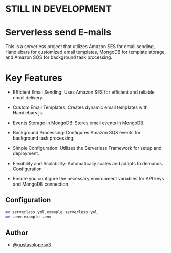 
# STILL IN DEVELOPMENT

# Serverless send E-mails

This is a serverless project that utilizes Amazon SES for email sending, Handlebars for customized email templates, MongoDB for template storage, and Amazon SQS for background task processing.

# Key Features
- Efficient Email Sending: Uses Amazon SES for efficient and reliable email delivery.

- Custom Email Templates: Creates dynamic email templates with Handlebars.js.

- Events Storage in MongoDB: Stores email events in MongoDB.

- Background Processing: Configures Amazon SQS events for background task processing.

- Simple Configuration: Utilizes the Serverless Framework for setup and deployment.

- Flexibility and Scalability: Automatically scales and adapts to demands.
Configuration

- Ensure you configure the necessary environment variables for API keys and MongoDB connection.


## Configuration

```bash
mv serverless.yml.example serverless.yml.
mv .env.example .env
```




## Author

- [@gustavolopesv3](https://www.github.com/gustavolopesv3)



